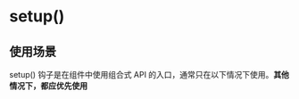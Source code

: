 
# setup()
## 使用场景
setup() 钩子是在组件中使用组合式 API 的入口，通常只在以下情况下使用。**其他情况下，都应优先使用 <script setup> 语法。**
- 需要在非单文件组件中使用组合式 API 时。
- 需要在基于选项式 API 的组件中集成基于组合式 API 的代码时。  

## 基本使用
我们可以使用响应式 API 来声明响应式的状态，在 setup() 函数中返回的对象会暴露给模板和组件实例。其它的选项也可以通过组件实例来获取 setup() 暴露的属性。  
在模板中访问从 setup 返回的 ref 时，它会自动浅层解包，你无须再在模板中为它写 .value。当通过 this 访问时也会同样如此解包。  

## 参数
setup 函数的第一个参数是组件的 props。**一个 setup 函数的。props 是响应式的，并且会在传入新的 props 时同步更新。**  
- **如果你解构了 props 对象，解构出的变量将会丢失响应性。推荐通过 props.xxx 的形式来使用其中的 props。**  
- **确实需要解构 props 对象，或者需要将某个 prop 传到一个外部函数中并保持响应性，可以使用 toRefs() 和 toRef() 这两个工具函数**  
- props 的使用方式：  
```
import { toRefs, toRef } from 'vue'
export default {
  setup(props) {
    // 将 `props` 转为一个其中全是 ref 的对象，然后解构
    const { title } = toRefs(props)
    // `title` 是一个追踪着 `props.title` 的 ref
    console.log(title.value)

    // 或者，将 `props` 的单个属性转为一个 ref
    const title = toRef(props, 'title')
  }
}
```
setup 函数的第二个参数是一个 Setup 上下文对象。**上下文对象暴露了其他一些在 setup 中可能会用到的值：attrs、slots、emit、expose。**  
- **该上下文对象是非响应式的，可以安全地解构.** 
- **attrs 和 slots 都是有状态的对象，它们总是会随着组件自身的更新而更新。这意味着你应当避免解构它们，并始终通过 attrs.x 或 slots.x 的形式使用其中的属性。**  
- 和 props 不同，**attrs 和 slots 的属性都不是响应式的。**想要基于 attrs 或 slots 的改变来执行副作用，应该在 **onBeforeUpdate** 生命周期钩子中编写相关逻辑。
- context 的使用方式：  
```
// 1.解构
export default {
  setup(props, { attrs, slots, emit, expose }) {
    ...
  }
}
// 2.不解构
export default {
  setup(props, context) {
    // 透传 Attributes（非响应式的对象，等价于 $attrs）
    console.log(context.attrs)

    // 插槽（非响应式的对象，等价于 $slots）
    console.log(context.slots)

    // 触发事件（函数，等价于 $emit）
    console.log(context.emit)

    // 暴露公共属性（函数）
    console.log(context.expose)
  }
}
```
- expose 函数用于显式地限制该组件暴露出的属性：  
```
// 当父组件通过模板引用访问该组件的实例时，将仅能访问 expose 函数暴露出的内容
export default {
  setup(props, { expose }) {
    // 让组件实例处于 “关闭状态”，即不向父组件暴露任何东西
    expose()

    const publicCount = ref(0)
    const privateCount = ref(0)
    // 有选择地暴露局部状态
    expose({ count: publicCount })
  }
}
```
## 与渲染函数一起使用
**setup 也可以返回一个渲染函数**，该函数可以直接使用在同一作用域下声明的响应式状态：
```
import { h, ref } from 'vue'

export default {
  setup() {
    const count = ref(0)
    return () => h('div', count.value)
  }
}
```
**返回一个渲染函数将会阻止我们返回其他东西。**对于组件内部来说，这样没有问题，但如果我们想通过模板引用将这个组件的方法暴露给父组件，那就有问题了。可以通过调用 expose() 解决这个问题： 
```
// 此时父组件可以通过模板引用来访问这个 increment 方法。
import { h, ref } from 'vue'

export default {
  setup(props, { expose }) {
    const count = ref(0)
    const increment = () => ++count.value

    expose({
      increment
    })

    return () => h('div', count.value)
  }
}
```

# 响应式-核心 API


# 响应式-工具 API

# 响应式-进阶 API
  
# 生命周期钩子

# 依赖注入
  



